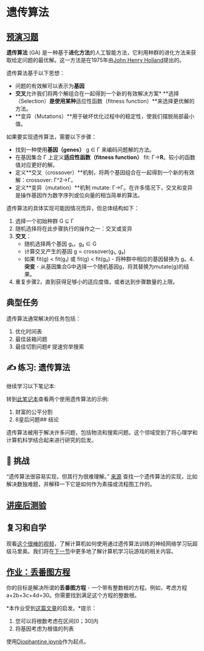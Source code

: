 # 遗传算法

## [预演习题](https://red-field-0a6ddfd03.1.azurestaticapps.net/quiz/121)

**遗传算法** (GA) 是一种基于**进化方法**的人工智能方法，它利用种群的进化方法来获取给定问题的最优解。这一方法是在1975年由[John Henry Holland](https://wikipedia.org/wiki/John_Henry_Holland)提出的。

遗传算法基于以下思想：

* 问题的有效解可以表示为**基因**
* **交叉**允许我们将两个解组合在一起得到一个新的有效解决方案* **选择（Selection）**是使用某种**适应性函数（fitness function）**来选择更优解的方法。
* **变异（Mutations）**用于破坏优化过程中的稳定性，使我们摆脱局部最小值。

如果要实现遗传算法，需要以下步骤：

* 找到一种使用**基因（genes）** g ∈ Γ 来编码问题解的方法。
* 在基因集合 Γ 上定义**适应性函数（fitness function）** fit: Γ→**R**。较小的函数值对应更好的解。
* 定义**交叉（crossover）**机制，将两个基因组合在一起得到一个新的有效解：crossover: Γ^2→Γ。
* 定义**变异（mutation）**机制 mutate: Γ→Γ。在许多情况下，交叉和变异是操作基因作为数字序列或位向量的相当简单的算法。

遗传算法的具体实现可能因情况而异，但总体结构如下：

1. 选择一个初始种群 G ⊆ Γ
2. 随机选择将在此步骤执行的操作之一：交叉或变异
3. **交叉**：
   - 随机选择两个基因 g₁，g₂ ∈ G
   - 计算交叉产生的基因 g = crossover(g₁, g₂)
   - 如果 fit(g) < fit(g₁) 或 fit(g) < fit(g₂) - 将种群中相应的基因替换为 g。4. **突变** - 从基因集合G中选择一个随机基因g，将其替换为mutate(g)的结果。
5. 重复步骤2，直到获得足够小的适应度值，或者达到步骤数量的上限。

## 典型任务

遗传算法通常解决的任务包括：

1. 优化时间表
1. 最佳装箱问题
1. 最佳切割问题# 提速穷举搜索

## ✍️ 练习: 遗传算法

继续学习以下笔记本:

转到[此笔记本](Genetic.ipynb)查看两个使用遗传算法的示例:

1. 财富的公平分割
2. 8皇后问题## 结论

遗传算法被用于解决许多问题，包括物流和搜索问题。这个领域受到了将心理学和计算机科学结合起来进行研究的启发。

## 🚀 挑战

“遗传算法很容易实现，但其行为很难理解。” [来源](https://wikipedia.org/wiki/Genetic_algorithm) 查找一个遗传算法的实现，比如解决数独难题，并解释一下它是如何作为素描或流程图工作的。

## [讲座后测验](https://red-field-0a6ddfd03.1.azurestaticapps.net/quiz/221)

## 复习和自学

观看[这个很棒的视频](https://www.youtube.com/watch?v=qv6UVOQ0F44)，了解计算机如何使用通过遗传算法训练的神经网络学习玩超级马里奥。我们将在[下一节](../22-DeepRL/README.md)中更多地了解计算机学习玩游戏的相关内容。

## [作业：丢番图方程](Diophantine.ipynb)

你的目标是解决所谓的**丢番图方程** - 一个带有整数根的方程。例如，考虑方程 a+2b+3c+4d=30。你需要找到满足这个方程的整数根。

*本作业受到[这篇文章](https://habr.com/post/128704/)的启发。*提示：

1. 您可以将根数考虑在区间[0；30]内
1. 将基因考虑为根值的列表

使用[Diophantine.ipynb](Diophantine.ipynb)作为起点。